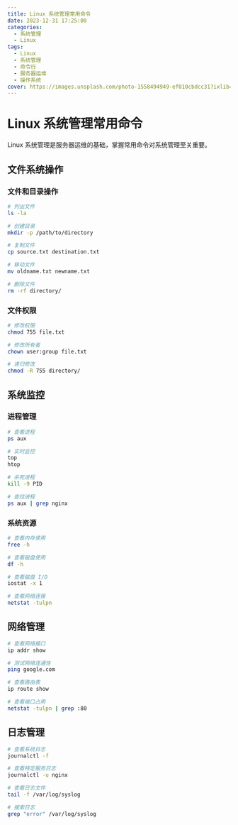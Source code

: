 ```yaml
---
title: Linux 系统管理常用命令
date: 2023-12-31 17:25:00
categories:
  - 系统管理
  - Linux
tags:
  - Linux
  - 系统管理
  - 命令行
  - 服务器运维
  - 操作系统
cover: https://images.unsplash.com/photo-1558494949-ef010cbdcc31?ixlib=rb-4.0.3&auto=format&fit=crop&w=2070&q=80
---
```


# Linux 系统管理常用命令

Linux 系统管理是服务器运维的基础，掌握常用命令对系统管理至关重要。

## 文件系统操作

### 文件和目录操作

```bash
# 列出文件
ls -la

# 创建目录
mkdir -p /path/to/directory

# 复制文件
cp source.txt destination.txt

# 移动文件
mv oldname.txt newname.txt

# 删除文件
rm -rf directory/
```

### 文件权限

```bash
# 修改权限
chmod 755 file.txt

# 修改所有者
chown user:group file.txt

# 递归修改
chmod -R 755 directory/
```

## 系统监控

### 进程管理

```bash
# 查看进程
ps aux

# 实时监控
top
htop

# 杀死进程
kill -9 PID

# 查找进程
ps aux | grep nginx
```

### 系统资源

```bash
# 查看内存使用
free -h

# 查看磁盘使用
df -h

# 查看磁盘 I/O
iostat -x 1

# 查看网络连接
netstat -tulpn
```

## 网络管理

```bash
# 查看网络接口
ip addr show

# 测试网络连通性
ping google.com

# 查看路由表
ip route show

# 查看端口占用
netstat -tulpn | grep :80
```

## 日志管理

```bash
# 查看系统日志
journalctl -f

# 查看特定服务日志
journalctl -u nginx

# 查看日志文件
tail -f /var/log/syslog

# 搜索日志
grep "error" /var/log/syslog
```
